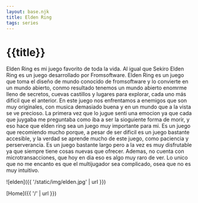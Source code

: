 ```yaml
---
layout: base.njk
title: Elden Ring
tags: series
---
```


# {{title}}

Elden Ring es mi juego favorito de toda la vida. Al igual que Sekiro Elden Ring es un juego desarrollado por Fromsoftware. Elden Ring es un juego que toma el diseño de mundo conocido de fromsoftware y lo convierte en un mundo abierto, conmo resultado tenemos un mundo abierto enomrme lleno de secretos, cuevas castillos y lugares para explorar, cada uno más dificil que el anterior. En este juego nos enfrentamos a enemigos que son muy originales, con musica demasiado buena y en un mundo que a la vista se ve precioso. La primera vez que lo jugue senti una emocion ya que cada que juygaba me preguntaba como iba a ser la sioguiente forma de morir, y eso hace que elden ring sea un juego muy importante para mi. Es un juego que recomiendo mucho porque, a pesar de ser dificil es un juego bastante accesible, y la verdad se aprende mucho de este juego, como paciencia y perserverancia. Es un juego bastante largo pero a la vez es muy disfrutable ya que siempre tiene cosas nuevas que ofrecer. Ademas, no cuenta con microtransacciones, que hoy en dia eso es algo muy raro de ver. Lo unico que no me encanto es que el multijugador sea complicado, osea que no es muy intuitivo.      

![elden]({{ '/static/img/elden.jpg' | url }})

[Home]({{ '/' | url }})
